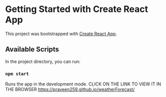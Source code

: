 # Getting Started with Create React App

This project was bootstrapped with [Create React App](https://github.com/facebook/create-react-app).

## Available Scripts

In the project directory, you can run:

### `npm start`
Runs the app in the development mode.
CLICK ON THE LINK TO VIEW IT IN THE BROWSER
https://praveen259.github.io/weatherForecast/ 
 
